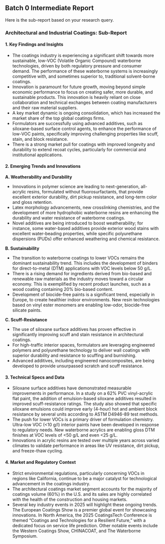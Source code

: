 ## Batch 0 Intermediate Report

Here is the sub-report based on your research query.

### **Architectural and Industrial Coatings: Sub-Report**

#### **1. Key Findings and Insights**

*   The coatings industry is experiencing a significant shift towards more sustainable, low-VOC (Volatile Organic Compound) waterborne technologies, driven by both regulatory pressure and consumer demand. The performance of these waterborne systems is increasingly competitive with, and sometimes superior to, traditional solvent-borne coatings.
*   Innovation is paramount for future growth, moving beyond simple economic performance to focus on creating safer, more durable, and sustainable products. This innovation is heavily reliant on close collaboration and technical exchanges between coating manufacturers and their raw material suppliers.
*   A key market dynamic is ongoing consolidation, which has increased the market share of the top global coatings firms.
*   Formulators are successfully using advanced additives, such as siloxane-based surface control agents, to enhance the performance of low-VOC paints, specifically improving challenging properties like scuff, stain, and block resistance.
*   There is a strong market pull for coatings with improved longevity and durability to extend recoat cycles, particularly for commercial and institutional applications.

#### **2. Emerging Trends and Innovations**

**A. Weatherability and Durability**

*   Innovations in polymer science are leading to next-generation, all-acrylic resins, formulated without fluorosurfactants, that provide excellent exterior durability, dirt pickup resistance, and long-term color and gloss retention.
*   Latex morphology advancements, new crosslinking chemistries, and the development of more hydrophobic waterborne resins are enhancing the durability and water resistance of waterborne coatings.
*   Novel additives are being introduced to boost weatherability; for instance, some water-based additives provide exterior wood stains with excellent water-beading properties, while specific polyurethane dispersions (PUDs) offer enhanced weathering and chemical resistance.

**B. Sustainability**

*   The transition to waterborne coatings to lower VOCs remains the dominant sustainability trend. This includes the development of binders for direct-to-metal (DTM) applications with VOC levels below 50 g/L.
*   There is a rising demand for ingredients derived from bio-based and renewable raw materials as the industry moves toward a circular economy. This is exemplified by recent product launches, such as a wood coating containing 20% bio-based content.
*   Development of biocide-free paints is a significant trend, especially in Europe, to create healthier indoor environments. New resin technologies based on vinyl ester monomers are enabling low-odor, biocide-free silicate paints.

**C. Scuff-Resistance**

*   The use of siloxane surface additives has proven effective in significantly improving scuff and stain resistance in architectural coatings.
*   For high-traffic interior spaces, formulators are leveraging engineered polymers and polyurethane technology to deliver wall coatings with superior durability and resistance to scuffing and burnishing.
*   Advanced additives, including engineered nanocomposites, are being developed to provide unsurpassed scratch and scuff resistance.

#### **3. Technical Specs and Data**

*   Siloxane surface additives have demonstrated measurable improvements in performance. In a study on a 62% PVC vinyl-acrylic flat paint, the addition of emulsion-based siloxane additives resulted in improved scuff-resistance ratings. The study also showed that specific siloxane emulsions could improve early (4-hour) hot and ambient block resistance by several units according to ASTM D4946-89 test methods.
*   The push for lower VOCs is a primary driver of formulation chemistry. Ultra-low VOC (<10 g/l) interior paints have been developed in response to regulatory needs. New waterborne acrylics are enabling gloss DTM finishes at VOC levels of <50 g/L and even <25 g/L.
*   Innovations in acrylic resins are tested over multiple years across varied climates to validate performance in areas like UV resistance, dirt pickup, and freeze-thaw cycling.

#### **4. Market and Regulatory Context**

*   Strict environmental regulations, particularly concerning VOCs in regions like California, continue to be a major catalyst for technological advancement in the coatings industry.
*   The architectural coatings market segment accounts for the majority of coatings volume (60%) in the U.S. and its sales are highly correlated with the health of the construction and housing markets.
*   Several key industry events in 2025 will highlight these ongoing trends. The European Coatings Show is a premier global event for showcasing innovations. In North America, the 2025 CoatingsTech Conference is themed “Coatings and Technologies for a Resilient Future,” with a dedicated focus on service life prediction. Other notable events include the Western Coatings Show, CHINACOAT, and The Waterborne Symposium.